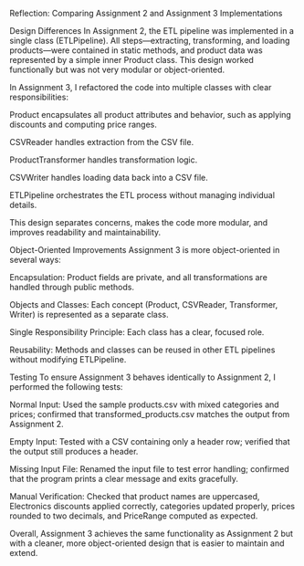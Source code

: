 Reflection: Comparing Assignment 2 and Assignment 3 Implementations

Design Differences
In Assignment 2, the ETL pipeline was implemented in a single class (ETLPipeline). All steps—extracting, transforming, and loading products—were contained in static methods, and product data was represented by a simple inner Product class. This design worked functionally but was not very modular or object-oriented.

In Assignment 3, I refactored the code into multiple classes with clear responsibilities:

Product encapsulates all product attributes and behavior, such as applying discounts and computing price ranges.

CSVReader handles extraction from the CSV file.

ProductTransformer handles transformation logic.

CSVWriter handles loading data back into a CSV file.

ETLPipeline orchestrates the ETL process without managing individual details.

This design separates concerns, makes the code more modular, and improves readability and maintainability.

Object-Oriented Improvements
Assignment 3 is more object-oriented in several ways:

Encapsulation: Product fields are private, and all transformations are handled through public methods.

Objects and Classes: Each concept (Product, CSVReader, Transformer, Writer) is represented as a separate class.

Single Responsibility Principle: Each class has a clear, focused role.

Reusability: Methods and classes can be reused in other ETL pipelines without modifying ETLPipeline.

Testing
To ensure Assignment 3 behaves identically to Assignment 2, I performed the following tests:

Normal Input: Used the sample products.csv with mixed categories and prices; confirmed that transformed_products.csv matches the output from Assignment 2.

Empty Input: Tested with a CSV containing only a header row; verified that the output still produces a header.

Missing Input File: Renamed the input file to test error handling; confirmed that the program prints a clear message and exits gracefully.

Manual Verification: Checked that product names are uppercased, Electronics discounts applied correctly, categories updated properly, prices rounded to two decimals, and PriceRange computed as expected.

Overall, Assignment 3 achieves the same functionality as Assignment 2 but with a cleaner, more object-oriented design that is easier to maintain and extend.